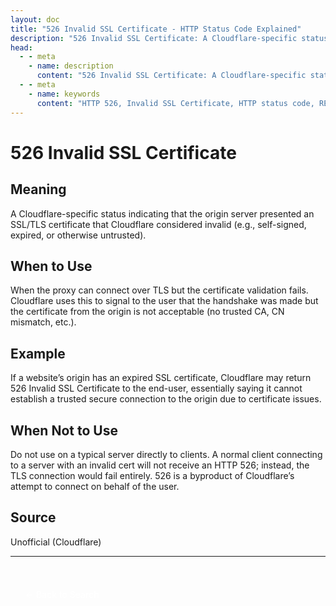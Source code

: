 ```yaml
---
layout: doc
title: "526 Invalid SSL Certificate - HTTP Status Code Explained"
description: "526 Invalid SSL Certificate: A Cloudflare-specific status indicating that the origin server presented an SSL/TLS certificate that Cloudflare considered inval..."
head:
  - - meta
    - name: description
      content: "526 Invalid SSL Certificate: A Cloudflare-specific status indicating that the origin server presented an SSL/TLS certificate that Cloudflare considered inval..."
  - - meta
    - name: keywords
      content: "HTTP 526, Invalid SSL Certificate, HTTP status code, REST API, web development"
---
```


# 526 Invalid SSL Certificate

## Meaning

A Cloudflare-specific status indicating that the origin server presented an SSL/TLS certificate that Cloudflare considered invalid (e.g., self-signed, expired, or otherwise untrusted).

## When to Use

When the proxy can connect over TLS but the certificate validation fails. Cloudflare uses this to signal to the user that the handshake was made but the certificate from the origin is not acceptable (no trusted CA, CN mismatch, etc.).

## Example

If a website’s origin has an expired SSL certificate, Cloudflare may return 526 Invalid SSL Certificate to the end-user, essentially saying it cannot establish a trusted secure connection to the origin due to certificate issues.

## When Not to Use

Do not use on a typical server directly to clients. A normal client connecting to a server with an invalid cert will not receive an HTTP 526; instead, the TLS connection would fail entirely. 526 is a byproduct of Cloudflare’s attempt to connect on behalf of the user.

## Source

Unofficial (Cloudflare)

---

<div style="margin-top: 40px;">
  <a href="/http-codes/" style="display: inline-block; padding: 12px 24px; background: hsl(var(--primary)); color: white; text-decoration: none; border-radius: var(--radius); font-weight: 500; transition: all 0.2s ease;">← Back to Search</a>
</div>
